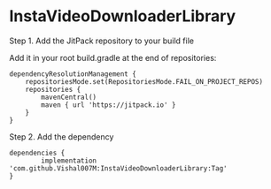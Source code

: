 # InstaVideoDownloaderLibrary

Step 1. Add the JitPack repository to your build file

Add it in your root build.gradle at the end of repositories:

	dependencyResolutionManagement {
		repositoriesMode.set(RepositoriesMode.FAIL_ON_PROJECT_REPOS)
		repositories {
			mavenCentral()
			maven { url 'https://jitpack.io' }
		}
	}
 
Step 2. Add the dependency

	dependencies {
	        implementation 'com.github.Vishal007M:InstaVideoDownloaderLibrary:Tag'
	}
